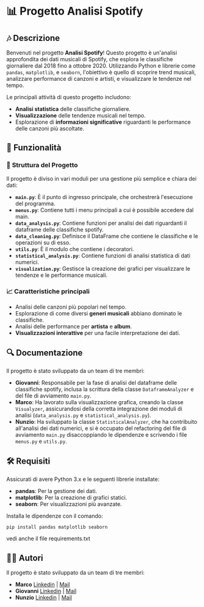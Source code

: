 # 📊 **Progetto Analisi Spotify**

## 🎶 Descrizione

Benvenuti nel progetto **Analisi Spotify**! Questo progetto è un'analisi approfondita dei dati musicali di Spotify, che esplora le classifiche giornaliere dal 2018 fino a ottobre 2020. Utilizzando Python e librerie come `pandas`, `matplotlib`, e `seaborn`, l'obiettivo è quello di scoprire trend musicali, analizzare performance di canzoni e artisti, e visualizzare le tendenze nel tempo. 

Le principali attività di questo progetto includono:
- **Analisi statistica** delle classifiche giornaliere.
- **Visualizzazione** delle tendenze musicali nel tempo.
- Esplorazione di **informazioni significative** riguardanti le performance delle canzoni più ascoltate.

## 🚀 Funzionalità

### 🔧 **Struttura del Progetto**

Il progetto è diviso in vari moduli per una gestione più semplice e chiara dei dati:

- **`main.py`**: È il punto di ingresso principale, che orchestrerà l'esecuzione del programma.
- **`menus.py`**: Contiene tutti i menu principali a cui è possibile accedere dal main.
- **`data_analysis.py`**: Contiene funzioni per analisi dei dati riguardanti il dataframe delle classifiche spotify.
- **`data_cleaning.py`**: Definisce il DataFrame che contiene le classifiche e le operazioni su di esso.
- **`utils.py`**: È il modulo che contiene i decoratori.
- **`statistical_analysis.py`**: Contiene funzioni di analisi statistica di dati numerici.
- **`visualization.py`**: Gestisce la creazione dei grafici per visualizzare le tendenze e le performance musicali.

### 📈 **Caratteristiche principali**

- Analisi delle canzoni più popolari nel tempo.
- Esplorazione di come diversi **generi musicali** abbiano dominato le classifiche.
- Analisi delle performance per **artista** e **album**.
- **Visualizzazioni interattive** per una facile interpretazione dei dati.

## 🔍 Documentazione

Il progetto è stato sviluppato da un team di tre membri:

- **Giovanni**: Responsabile per la fase di analisi del dataframe delle classifiche spotify, inclusa la scrittura della classe `DataframeAnalyzer` e del file di avviamento `main.py`.
- **Marco**: Ha lavorato sulla visualizzazione grafica, creando la classe `Visualyzer`, assicurandosi della corretta integrazione dei moduli di analisi (`data_analysis.py` e `statistical_analysis.py`).
- **Nunzio**: Ha sviluppato la classe `StatisticalAnalyzer`, che ha contribuito all'analisi dei dati numerici, e si è occupato del refactoring del file di avviamento `main.py` disaccoppiando le dipendenze e scrivendo i file `menus.py` e `utils.py`.

## 🛠 Requisiti

Assicurati di avere Python 3.x e le seguenti librerie installate:

- **pandas**: Per la gestione dei dati.
- **matplotlib**: Per la creazione di grafici statici.
- **seaborn**: Per visualizzazioni più avanzate.

Installa le dipendenze con il comando:

```bash
pip install pandas matplotlib seaborn
```
vedi anche il file requirements.txt

## 🧑‍💻 Autori

Il progetto è stato sviluppato da un team di tre membri:

- **Marco**
[Linkedin](https://www.linkedin.com/in/marco-patierno-a933a6352/) | [Mail]()
- **Giovanni**
[Linkedin](https://www.linkedin.com/in/giovanni-pisaniello-094201317/) | [Mail](pisaniellogiovanni53@gmail.com)
- **Nunzio**
[Linkedin](https://www.linkedin.com/in/nunzio-de-cicco/) | [Mail](decicconunzio@gmail.com)
